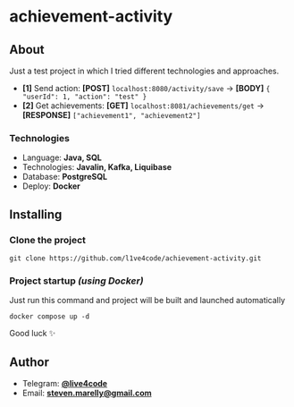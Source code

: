 # achievement-activity

## About

Just a test project in which I tried different technologies and approaches.

- **[1]** Send action: **[POST]** `localhost:8080/activity/save` -> **[BODY]** `{ "userId": 1, "action": "test" }`
- **[2]** Get achievements: **[GET]** `localhost:8081/achievements/get` -> **[RESPONSE]** `["achievement1", "achievement2"]`

### Technologies

* Language: **Java, SQL**
* Technologies: **Javalin, Kafka, Liquibase**
* Database: **PostgreSQL**
* Deploy: **Docker**

## Installing

### Clone the project

```shell
git clone https://github.com/l1ve4code/achievement-activity.git
```

### Project startup _(using Docker)_

Just run this command and project will be built and launched automatically

```shell
docker compose up -d
```

Good luck ✨

## Author

* Telegram: **[@live4code](https://t.me/live4code)**
* Email: **steven.marelly@gmail.com**